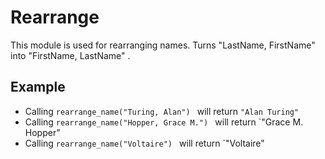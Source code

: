 Rearrange
=========

This module is used for rearranging names.
Turns "LastName, FirstName" into "FirstName, LastName"  .

## Example

* Calling `rearrange_name("Turing, Alan") ` will return `"Alan Turing"`
* Calling `rearrange_name("Hopper, Grace M.") ` will return `"Grace M. Hopper"
* Calling `rearrange_name("Voltaire") ` will return `"Voltaire"
